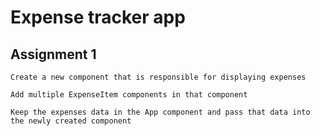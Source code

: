 # Expense tracker app

## Assignment 1

    Create a new component that is responsible for displaying expenses

    Add multiple ExpenseItem components in that component

    Keep the expenses data in the App component and pass that data into the newly created component

